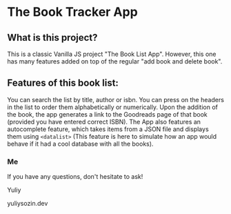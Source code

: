 # The Book Tracker App

## What is this project?

This is a classic Vanilla JS project "The Book List App". However, this one has many features added on top of the regular "add book and delete book".

## Features of this book list:

You can search the list by title, author or isbn. You can press on the headers in the list to order them alphabetically or numerically.
Upon the addition of the book, the app generates a link to the Goodreads page of that book (provided you have entered correct ISBN).
The App also features an autocomplete feature, which takes items from a JSON file and displays them using `<datalist>` (This feature is here to simulate how an app would behave if it had a cool database with all the books).

### Me

If you have any questions, don't hesitate to ask!

Yuliy

yuliysozin.dev
